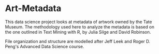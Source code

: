 # Art-Metadata

This data science project looks at metadata of artwork owned by the Tate Museum. The methodology used here to analyze the metadata is based on the one outlined in Text Mining with R, by Julia Silge and David Robinson. 

File organization and structure are modelled after Jeff Leek and Roger D. Peng's Advanced Data Science course.
